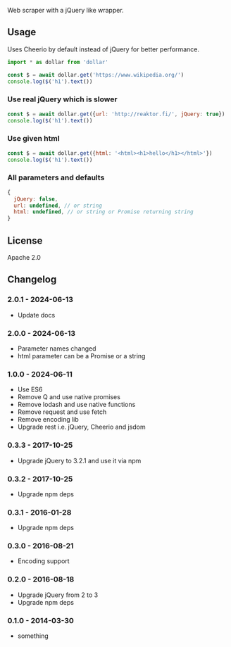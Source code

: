 Web scraper with a jQuery like wrapper.

## Usage ##
Uses Cheerio by default instead of jQuery for better performance.
```javascript
import * as dollar from 'dollar'

const $ = await dollar.get('https://www.wikipedia.org/')
console.log($('h1').text())
```

### Use real jQuery which is slower ###
```javascript
const $ = await dollar.get({url: 'http://reaktor.fi/', jQuery: true})
console.log($('h1').text())
```

### Use given html ###
```javascript
const $ = await dollar.get({html: '<html><h1>hello</h1></html>'})
console.log($('h1').text())
```

### All parameters and defaults ###
```javascript
{
  jQuery: false,
  url: undefined, // or string
  html: undefined, // or string or Promise returning string
}
```

## License ##
Apache 2.0

## Changelog ##
### 2.0.1 - 2024-06-13 ###
- Update docs

### 2.0.0 - 2024-06-13 ###
- Parameter names changed
- html parameter can be a Promise or a string

### 1.0.0 - 2024-06-11 ###
- Use ES6
- Remove Q and use native promises
- Remove lodash and use native functions
- Remove request and use fetch
- Remove encoding lib
- Upgrade rest i.e. jQuery, Cheerio and jsdom


### 0.3.3 - 2017-10-25 ###
- Upgrade jQuery to 3.2.1 and use it via npm

### 0.3.2 - 2017-10-25 ###
- Upgrade npm deps

### 0.3.1 - 2016-01-28 ###
- Upgrade npm deps

### 0.3.0 - 2016-08-21 ###
- Encoding support

### 0.2.0 - 2016-08-18 ###
- Upgrade jQuery from 2 to 3
- Upgrade npm deps

### 0.1.0 - 2014-03-30 ###
- something
